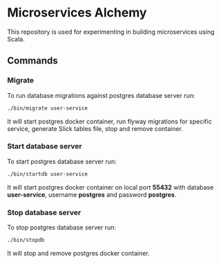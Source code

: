 # Microservices Alchemy

This repository is used for experimenting in building microservices using Scala.

## Commands

### Migrate

To run database migrations against postgres database server run:

```bash
./bin/migrate user-service
```

It will start postgres docker container, run flyway migrations for specific service, generate Slick tables file,
stop and remove container.

### Start database server

To start postgres database server run:

```bash
./bin/startdb user-service
```

It will start postgres docker container on local port **55432** with database **user-service**, username **postgres** and password **postgres**.

### Stop database server

To stop postgres database server run:

```bash
./bin/stopdb
```

It will stop and remove postgres docker container.
